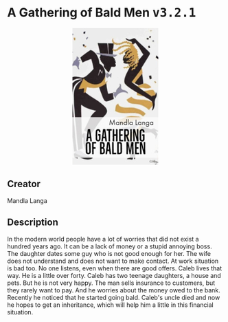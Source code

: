 
# A Gathering of Bald Men <kbd>v3.2.1</kbd>

<center>
  <img src="./cover-1024.jpg"/>
</center>

## Creator
Mandla Langa

## Description
In the modern world people have a lot of worries that did not exist a hundred years ago. It can be a lack of money or a stupid annoying boss. The daughter dates some guy who is not good enough for her. The wife does not understand and does not want to make contact. At work situation is bad too. No one listens, even when there are good offers. Caleb lives that way. He is a little over forty. Caleb has two teenage daughters, a house and pets. But he is not very happy. The man sells insurance to customers, but they rarely want to pay. And he worries about the money owed to the bank. Recently he noticed that he started going bald. Caleb's uncle died and now he hopes to get an inheritance, which will help him a little in this financial situation.
